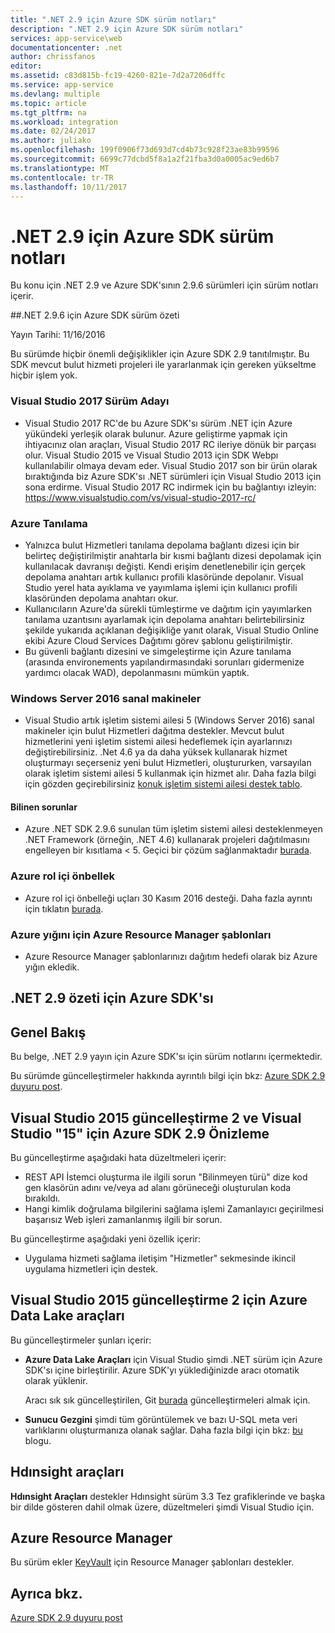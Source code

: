 ```yaml
---
title: ".NET 2.9 için Azure SDK sürüm notları"
description: ".NET 2.9 için Azure SDK sürüm notları"
services: app-service\web
documentationcenter: .net
author: chrissfanos
editor: 
ms.assetid: c83d815b-fc19-4260-821e-7d2a7206dffc
ms.service: app-service
ms.devlang: multiple
ms.topic: article
ms.tgt_pltfrm: na
ms.workload: integration
ms.date: 02/24/2017
ms.author: juliako
ms.openlocfilehash: 199f0906f73d693d7cd4b73c928f23ae83b99596
ms.sourcegitcommit: 6699c77dcbd5f8a1a2f21fba3d0a0005ac9ed6b7
ms.translationtype: MT
ms.contentlocale: tr-TR
ms.lasthandoff: 10/11/2017
---
```

# <a name="azure-sdk-for-net-29-release-notes"></a>.NET 2.9 için Azure SDK sürüm notları

Bu konu için .NET 2.9 ve Azure SDK'sının 2.9.6 sürümleri için sürüm notları içerir.

##<a name="azure-sdk-for-net-296-release-summary"></a>.NET 2.9.6 için Azure SDK sürüm özeti

Yayın Tarihi: 11/16/2016
 
Bu sürümde hiçbir önemli değişiklikler için Azure SDK 2.9 tanıtılmıştır. Bu SDK mevcut bulut hizmeti projeleri ile yararlanmak için gereken yükseltme hiçbir işlem yok.

### <a name="visual-studio-2017-release-candidate"></a>Visual Studio 2017 Sürüm Adayı

- Visual Studio 2017 RC'de bu Azure SDK'sı sürüm .NET için Azure yükündeki yerleşik olarak bulunur. Azure geliştirme yapmak için ihtiyacınız olan araçları, Visual Studio 2017 RC ileriye dönük bir parçası olur. Visual Studio 2015 ve Visual Studio 2013 için SDK Webpı kullanılabilir olmaya devam eder. Visual Studio 2017 son bir ürün olarak bıraktığında biz Azure SDK'sı .NET sürümleri için Visual Studio 2013 için sona erdirme. Visual Studio 2017 RC indirmek için bu bağlantıyı izleyin: https://www.visualstudio.com/vs/visual-studio-2017-rc/

### <a name="azure-diagnostics"></a>Azure Tanılama

- Yalnızca bulut Hizmetleri tanılama depolama bağlantı dizesi için bir belirteç değiştirilmiştir anahtarla bir kısmi bağlantı dizesi depolamak için kullanılacak davranışı değişti. Kendi erişim denetlenebilir için gerçek depolama anahtarı artık kullanıcı profili klasöründe depolanır. Visual Studio yerel hata ayıklama ve yayımlama işlemi için kullanıcı profili klasöründen depolama anahtarı okur. 
- Kullanıcıların Azure'da sürekli tümleştirme ve dağıtım için yayımlarken tanılama uzantısını ayarlamak için depolama anahtarı belirtebilirsiniz şekilde yukarıda açıklanan değişikliğe yanıt olarak, Visual Studio Online ekibi Azure Cloud Services Dağıtımı görev şablonu geliştirilmiştir.
- Bu güvenli bağlantı dizesini ve simgeleştirme için Azure tanılama (arasında environements yapılandırmasındaki sorunları gidermenize yardımcı olacak WAD), depolanmasını mümkün yaptık.
 
### <a name="windows-server-2016-virtual-machines"></a>Windows Server 2016 sanal makineler

- Visual Studio artık işletim sistemi ailesi 5 (Windows Server 2016) sanal makineler için bulut Hizmetleri dağıtma destekler. Mevcut bulut hizmetlerini yeni işletim sistemi ailesi hedeflemek için ayarlarınızı değiştirebilirsiniz. .Net 4.6 ya da daha yüksek kullanarak hizmet oluşturmayı seçerseniz yeni bulut Hizmetleri, oluştururken, varsayılan olarak işletim sistemi ailesi 5 kullanmak için hizmet alır.  Daha fazla bilgi için gözden geçirebilirsiniz [konuk işletim sistemi ailesi destek tablo](https://azure.microsoft.com/en-us/documentation/articles/cloud-services-guestos-update-matrix/).

#### <a name="known-issues"></a>Bilinen sorunlar

- Azure .NET SDK 2.9.6 sunulan tüm işletim sistemi ailesi desteklenmeyen .NET Framework (örneğin, .NET 4.6) kullanarak projeleri dağıtılmasını engelleyen bir kısıtlama < 5. Geçici bir çözüm sağlanmaktadır [burada](https://github.com/MicrosoftDocs/azure-cloud-services-files/tree/master/Azure%20Targets%20SDK%202.9).

 
### <a name="azure-in-role-cache"></a>Azure rol içi önbellek 

- Azure rol içi önbelleği uçları 30 Kasım 2016 desteği. Daha fazla ayrıntı için tıklatın [burada](https://azure.microsoft.com/en-us/blog/azure-managed-cache-and-in-role-cache-services-to-be-retired-on-11-30-2016/).

### <a name="azure-resource-manager-templates-for-azure-stack"></a>Azure yığını için Azure Resource Manager şablonları

- Azure Resource Manager şablonlarınızı dağıtım hedefi olarak biz Azure yığın ekledik.


## <a name="azure-sdk-for-net-29-summary"></a>.NET 2.9 özeti için Azure SDK'sı

## <a name="overview"></a>Genel Bakış
Bu belge, .NET 2.9 yayın için Azure SDK'sı için sürüm notlarını içermektedir. 

Bu sürümde güncelleştirmeler hakkında ayrıntılı bilgi için bkz: [Azure SDK 2.9 duyuru post](https://azure.microsoft.com/blog/announcing-visual-studio-azure-tools-and-sdk-2-9/).

## <a name="azure-sdk-29-for-visual-studio-2015-update-2-and-visual-studio-15-preview"></a>Visual Studio 2015 güncelleştirme 2 ve Visual Studio "15" için Azure SDK 2.9 Önizleme
Bu güncelleştirme aşağıdaki hata düzeltmeleri içerir:

* REST API İstemci oluşturma ile ilgili sorun "Bilinmeyen türü" dize kod gen klasörün adını ve/veya ad alanı görüneceği oluşturulan koda bırakıldı.
* Hangi kimlik doğrulama bilgilerini sağlama işlemi Zamanlayıcı geçirilmesi başarısız Web işleri zamanlanmış ilgili bir sorun.

Bu güncelleştirme aşağıdaki yeni özellik içerir:

* Uygulama hizmeti sağlama iletişim "Hizmetler" sekmesinde ikincil uygulama hizmetleri için destek. 

## <a name="azure-data-lake-tools-for-visual-studio-2015-update-2"></a>Visual Studio 2015 güncelleştirme 2 için Azure Data Lake araçları
Bu güncelleştirmeler şunları içerir:

* **Azure Data Lake Araçları** için Visual Studio şimdi .NET sürüm için Azure SDK'sı içine birleştirilir. Azure SDK'yı yüklediğinizde aracı otomatik olarak yüklenir. 
  
    Aracı sık sık güncelleştirilen, Git [burada](http://aka.ms/datalaketool) güncelleştirmeleri almak için.
* **Sunucu Gezgini** şimdi tüm görüntülemek ve bazı U-SQL meta veri varlıklarını oluşturmanıza olanak sağlar. Daha fazla bilgi için bkz: [bu](https://azure.microsoft.com/documentation/services/data-lake-analytics/) blogu.

## <a name="hdinsight-tools"></a>Hdınsight araçları
**Hdınsight Araçları** destekler Hdınsight sürüm 3.3 Tez grafiklerinde ve başka bir dilde gösteren dahil olmak üzere, düzeltmeleri şimdi Visual Studio için.

## <a name="azure-resource-manager"></a>Azure Resource Manager
Bu sürüm ekler [KeyVault](../azure-resource-manager/resource-manager-keyvault-parameter.md) için Resource Manager şablonları destekler.

## <a name="see-also"></a>Ayrıca bkz.
[Azure SDK 2.9 duyuru post](https://azure.microsoft.com/blog/announcing-visual-studio-azure-tools-and-sdk-2-9/)


